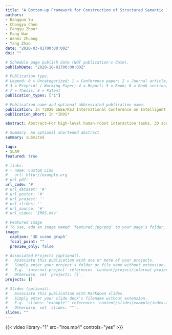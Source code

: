 ```yaml
---
title: "A Bottom-up Framework for Construction of Structured Semantic 3D Scene Graph"
authors:
- Bangguo Yu
- Chongyu Chen
- Fengyu Zhou*
- Fang Wan
- Wenmi Zhuang
- Yang Zhao
date: "2020-03-01T00:00:00Z"
doi: ""

# Schedule page publish date (NOT publication's date).
publishDate: "2020-10-01T00:00:00Z"

# Publication type.
# Legend: 0 = Uncategorized; 1 = Conference paper; 2 = Journal article;
# 3 = Preprint / Working Paper; 4 = Report; 5 = Book; 6 = Book section;
# 7 = Thesis; 8 = Patent
publication_types: ["1"]

# Publication name and optional abbreviated publication name.
publication: In *2020 IEEE/RSJ International Conference on Intelligent Robots and Systems*
publication_short: In *IROS*

abstract: Abstract—For high-level human-robot interaction tasks, 3D scene understanding is important and non-trivial for autonomous robots. However, parsing and utilizing effective environment information of the 3D scene is not trivial due to the complexity of the 3D environment and the limited ability for reasoning about our visual world. Although there have been great efforts on semantic detection and scene analysis, the existing solutions for parsing and representation of the 3D scene still fail to preserve accurate semantic information and equip sufficient applicability. This study proposes a bottomup construction framework for structured 3D scene graph generation, which efficiently describes the objects, relations and attributes of the 3D indoor environment with structured representation. In the proposed method, we adopt visual perception to capture the semantic information and inference from scene priors to calculate the optimal parse graph. Afterwards, an improved probabilistic grammar model is used to represent the scene priors. Experiment results demonstrate that the proposed framework significantly outperforms existing methods in terms of accuracy, and a demonstration is provided to verify the applicability in applying to high-level human-robot interaction tasks.

# Summary. An optional shortened abstract.
summary: submited

tags:
- SLAM
featured: true

# links:
# - name: Custom Link
#   url: http://example.org
# url_pdf: ''
url_code: '#'
# url_dataset: '#'
# url_poster: '#'
# url_project: ''
# url_slides: ''
# url_source: '#'
# url_video: 'IROS.mkv'

# Featured image
# To use, add an image named `featured.jpg/png` to your page's folder. 
image:
  caption: '3D scene graph'
  focal_point: ""
  preview_only: false

# Associated Projects (optional).
#   Associate this publication with one or more of your projects.
#   Simply enter your project's folder or file name without extension.
#   E.g. `internal-project` references `content/project/internal-project/index.md`.
#   Otherwise, set `projects: []`.
projects: []

# Slides (optional).
#   Associate this publication with Markdown slides.
#   Simply enter your slide deck's filename without extension.
#   E.g. `slides: "example"` references `content/slides/example/index.md`.
#   Otherwise, set `slides: ""`.
slides: ""
---
```


{{< video library="1" src="Iros.mp4" controls="yes" >}}